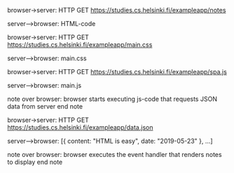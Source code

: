 browser->server: HTTP GET https://studies.cs.helsinki.fi/exampleapp/notes

server-->browser: HTML-code

browser->server: HTTP GET https://studies.cs.helsinki.fi/exampleapp/main.css

server-->browser: main.css

browser->server: HTTP GET https://studies.cs.helsinki.fi/exampleapp/spa.js

server-->browser: main.js


note over browser:
browser starts executing js-code
that requests JSON data from server 
end note


browser->server: HTTP GET https://studies.cs.helsinki.fi/exampleapp/data.json

server-->browser: [{ content: "HTML is easy", date: "2019-05-23" }, ...]


note over browser:
browser executes the event handler
that renders notes to display
end note
